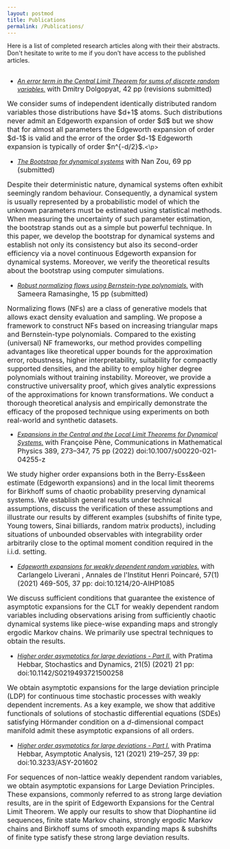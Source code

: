 ```yaml
---
layout: postmod     
title: Publications             
permalink: /Publications/          
---
```

Here is a list of completed research articles along with their their abstracts. Don't hesitate to write to me if you don't have access to the published articles.<br> <br>        

- <a href="otherfiles/EdgeManyAtoms.pdf"><em>An error term in the Central Limit Theorem for sums of discrete random variables.</em></a> 
<font size = "3">with Dmitry Dolgopyat, 42 pp (revisions submitted)</font>
<p><font size = "3">We consider sums of independent identically distributed random variables those distributions have $d+1$ atoms. Such distributions never admit an Edgeworth expansion of order $d$ but we show that for almost all parameters the Edgeworth expansion of order $d-1$ is valid and the error of the order $d-1$ Edgeworth expansion is typically of order $n^{-d/2}$.</font><\p>             
                  
- <a href="https://arxiv.org/abs/2108.08461"><em>The Bootstrap for dynamical systems</em></a>
<font size = "3">with Nan Zou, 69 pp (submitted)</font><br>
  
<font size = "3">Despite their deterministic nature, dynamical systems often exhibit seemingly random behaviour. Consequently, a dynamical system is usually represented by a probabilistic model of which the unknown parameters must be estimated using statistical methods. When measuring the uncertainty of such parameter estimation, the bootstrap stands out as a simple but powerful technique. In this paper, we develop the bootstrap for dynamical systems and establish not only its consistency but also its second-order efficiency via a novel continuous Edgeworth expansion for dynamical systems. Moreover, we verify the theoretical results about the bootstrap using computer simulations.</font><br>               
              
- <a href="https://arxiv.org/abs/2102.03509"><em>Robust normalizing flows using Bernstein-type polynomials.</em></a> 
<font size = "3">with Sameera Ramasinghe, 15 pp (submitted)</font><br>  
                             
<font size = "3">Normalizing flows (NFs) are a class of generative models that allows exact density evaluation and sampling. We propose a framework to construct NFs based on increasing triangular maps and Bernstein-type polynomials. Compared to the existing (universal) NF frameworks, our method provides compelling advantages like theoretical upper bounds for the approximation error, robustness, higher interpretability, suitability for compactly supported densities, and the ability to employ higher degree polynomials without training instability. Moreover, we provide a constructive universality proof, which gives analytic expressions of the approximations for known transformations. We conduct a thorough theoretical analysis and empirically demonstrate the efficacy of the proposed technique using experiments on both real-world and synthetic datasets.</font><br>                                                         
          
- <a href="https://arxiv.org/pdf/2008.08726.pdf"><em>Expansions in the Central and the Local Limit Theorems for Dynamical Systems.</em></a>
<font size = "3">with Fran&ccedil;oise P&egrave;ne, Communications in Mathematical Physics 389, 273–347, 75 pp (2022) doi:10.1007/s00220-021-04255-z </font><br>   
                           
<font size = "3">We study higher order expansions both in the Berry-Ess&een estimate (Edgeworth expansions) and in the local limit theorems for Birkhoff sums of chaotic probability preserving dynamical systems. We establish general results under technical assumptions, discuss the verification of these assumptions and illustrate our results by different examples (subshifts of finite type, Young towers, Sinai billiards, random matrix products), including situations of unbounded observables with integrability order arbitrarily close to the optimal moment condition required in the i.i.d. setting.</font><br>                
                                          
- <a href="https://arxiv.org/abs/1803.07667"><em>Edgeworth expansions for weakly dependent random variables.</em></a> 
<font size = "3">with Carlangelo Liverani , Annales de l'Institut Henri Poincar&eacute;, 57(1) (2021) 469-505, 37 pp: doi:10.1214/20-AIHP1085 </font><br> 
                                         
<font size = "3">We discuss sufficient conditions that guarantee the existence of asymptotic expansions for the CLT for weakly dependent random variables including observations arising from sufficiently chaotic dynamical systems like piece-wise expanding maps and strongly ergodic Markov chains. We primarily use spectral techniques to obtain the results.</font><br>                                                 
                                                         
- <a href="https://arxiv.org/abs/1907.11655"><em>Higher order asymptotics for large deviations - Part II.</em></a> 
<font size = "3">with Pratima Hebbar, Stochastics and Dynamics, 21(5) (2021) 21 pp: doi:10.1142/S0219493721500258 </font><br>  
                         
<font size = "3">We obtain asymptotic expansions for the large deviation principle (LDP) for continuous time stochastic processes with weakly dependent increments. As a key example, we show that additive functionals of solutions of stochastic differential equations (SDEs) satisfying H&ouml;rmander condition on a <i>d</i>-dimensional compact manifold admit these asymptotic expansions of all orders.</font><br>                                          
                                         
- <a href="https://arxiv.org/abs/1811.06793"><em>Higher order asymptotics for large deviations - Part I.</em></a> 
<font size = "3">with Pratima Hebbar, Asymptotic Analysis, 121 (2021) 219–257, 39 pp: doi:10.3233/ASY-201602 </font><br> 
                         
<font size = "3">For sequences of non-lattice weakly dependent random variables, we obtain asymptotic expansions for Large Deviation Principles. These expansions, commonly referred to as strong large deviation results, are in the spirit of Edgeworth Expansions for the Central Limit Theorem. We apply our results to show that Diophantine iid sequences, finite state Markov chains, strongly ergodic Markov chains and Birkhoff sums of smooth expanding maps & subshifts of finite type satisfy these strong large deviation results.</font>                                        
